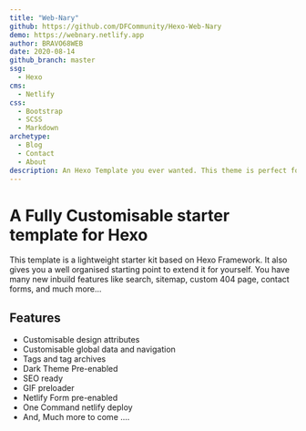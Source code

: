 ```yaml
---
title: "Web-Nary"
github: https://github.com/DFCommunity/Hexo-Web-Nary
demo: https://webnary.netlify.app
author: BRAVO68WEB
date: 2020-08-14
github_branch: master
ssg:
  - Hexo
cms:
  - Netlify
css:
  - Bootstrap
  - SCSS 
  - Markdown
archetype:
  - Blog
  - Contact
  - About
description: An Hexo Template you ever wanted. This theme is perfect for Starting an Blog, open online library, testimonial blogs, news article and whatever you need it for. 
---
```


# A Fully Customisable starter template for Hexo

This template is a lightweight starter kit based on Hexo Framework. It also gives you a well organised starting point to extend it for yourself.​
You have many new inbuild features like search, sitemap, custom 404 page, contact forms, and much more...

## Features

  * Customisable design attributes
  * Customisable global data and navigation
  * Tags and tag archives
  * Dark Theme Pre-enabled
  * SEO ready
  * GIF preloader
  * Netlify Form pre-enabled
  * One Command netlify deploy
  * And, Much more to come ....
